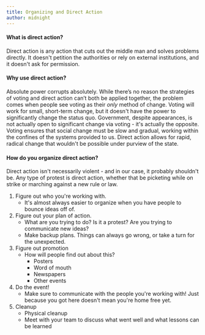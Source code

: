 ```yaml
---
title: Organizing and Direct Action
author: midnight
---
```

#### What is direct action?
Direct action is any action that cuts out the middle man and solves problems directly. It doesn't petition the authorities or rely on external institutions, and it doesn't ask for permission.
#### Why use direct action?
Absolute power corrupts absolutely. While there’s no reason the strategies of voting and direct action can’t both be applied together, the problem comes when people see voting as their *only* method of change. Voting will work for small, short-term change, but it doesn't have the power to significantly change the status quo. Government, despite appearances, is not actually open to significant change via voting - it's actually the opposite. Voting ensures that social change must be slow and gradual, working within the confines of the systems provided to us. Direct action allows for rapid, radical change that wouldn't be possible under purview of the state.
#### How do you organize direct action?
Direct action isn't necessarily violent - and in our case, it probably shouldn't be. Any type of protest is direct action, whether that be picketing while on strike or marching against a new rule or law. 
1. Figure out who you're working with.
	- It's almost always easier to organize when you have people to bounce ideas off of.
2. Figure out your plan of action.
	- What are you trying to do? Is it a protest? Are you trying to communicate new ideas?
	- Make backup plans. Things can always go wrong, or take a turn for the unexpected.
3. Figure out promotion
	- How will people find out about this?
		- Posters
		- Word of mouth
		- Newspapers
		- Other events
4. Do the event!
	- Make sure to communicate with the people you're working with! Just because you got here doesn't mean you're home free yet.
5. Cleanup
	- Physical cleanup
	- Meet with your team to discuss what went well and what lessons can be learned